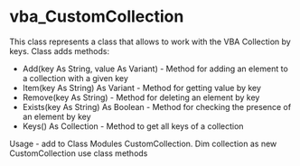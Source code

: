 # vba_CustomCollection
This class represents a class that allows to work with the VBA Collection by keys. 
Class adds methods:
  - Add(key As String, value As Variant) - Method for adding an element to a collection with a given key
  - Item(key As String) As Variant - Method for getting value by key
  - Remove(key As String) - Method for deleting an element by key
  - Exists(key As String) As Boolean - Method for checking the presence of an element by key
  - Keys() As Collection - Method to get all keys of a collection

Usage - add to Class Modules CustomCollection.
Dim collection as new CustomCollection
use class methods    
  
